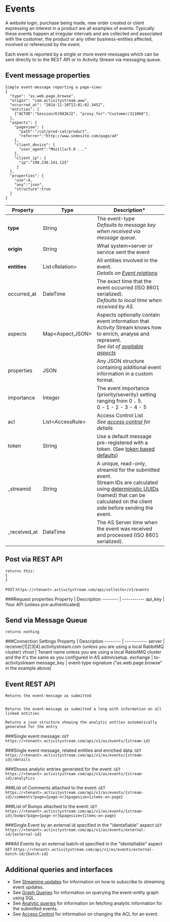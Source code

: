 # Events
A website login, purchase being made, new order created or client expressing an interest in a product are all examples of events. Typically these events happen at irregular intervals and are collected and associated with the customer, the product or any other business-entities affected, involved or referenced by the event.

Each event is reported by a single or more event-messages which can be sent directly to to the REST API or to Activity Stream via messaging queue.

## Event message properties
```shell
Simple event-message reporting a page-view:
{
  "type": "as.web.page.browse",
  "origin": "com.activitystream.www",   
  "occurred_at": "2014-11-10T12:01:02.345Z",
  "entities": [
    {"ACTOR":"Session/KJ982KJ2", "proxy_for":"Customer/311068"},
  ],
  "aspects": {
    "pageview": {
      "path":"/cat/prod-cat/product",
      "referrer":"http://www.somesite.com/page/ad"
    },
    "client_device": {
      "user_agent":"Mozilla/5.0 ..."
    },
    "client_ip": {
      "ip":"190.236.141.125"
     }
  },
  "properties": {
    "use":4,
    "any":"json",
    "structure":true
  }
}
```

Property | Type | Description\*
-------- | ---- | -----------
**type** | String | The event-type </br>*Defaults to message key when received via message queue.*
**origin** | String | What system+server or service sent the event
**entities** | List\<Relation\> | All entities involved in the event.</br>*Details on [Event relations](#Event-relations)*
occurred_at| DateTime | The exact time that the event occurred (ISO 8601 serialized).</br>*Defaults to local time when received by AS.*
aspects| Map\<Aspect,JSON\>| Aspects optionally contain event information that Activity Stream knows how to enrich, analyse and represent.</br>*See list of [available aspects](#aspects)*
properties | JSON | Any JSON structure containing additional event information in a custom format.
importance | Integer | The event importance (priority/severity) setting ranging from 0 .. 5.</br>0 - 1 - 2 - 3 - 4 - 5
acl | List\<AccessRule\> | Access Control List</br>*See [access control](#access-control) for details*
token | String | Use a default message pre-registered with a token. (See [token based defaults](#message-defaults-using-token))
\_streamid | String | A unique, read-only, streamid for the submitted event.</br>Stream IDs are calculated using [deterministic UUIDs]() (named) that can be calculated on the client side before sending the event.
\_received_at | DataTime | The AS Server time when the event was received and processed (ISO 8601 serialized).

## Post via REST API
```shell
returns this:
{
}
```
`POST` `https://<tenant>.activitystream.com/api/collector/v1/events`

###Request properties
Property | Description
-------- | -----------
api_key  | Your API (unless pre-authenticated)
   
## Send via Message Queue
```shell
returns nothing
```
###Connection Settings
Property | Description
-------- | -----------
server | receiver\[1\|2\|3\|4\].activitystream.com (unless you are using a local RabbitMQ cluster)
vhost | Tenant name unless you are using a local RabbitMQ cluster and the it's the same as you configured in AS admin/setup.
exchange | to-activitystream
message_key | event-type signature ("as.web.page.browse" in the example above)

## Event REST API
```shell
Returns the event-message as submitted


Returns the event-message as submitted a long with information on all linked entities

Returns a json structure showing the analytic entries automatically generated for the entry
```

###Single event message:
`GET` `https://<tenant>.activitystream.com/api/v1/as/events/{stream-id}`

###Single event message, related entities and enriched data:
`GET` `https://<tenant>.activitystream.com/api/v1/as/events/{stream-id}/details`

###Shows analytic entries generated for the event:
`GET` `https://<tenant>.activitystream.com/api/v1/as/events/{stream-id}/analytics` 

###List of Comments attached to the event:
`GET` `https://<tenant>.activitystream.com/api/v1/as/events/{stream-id}/comments?page={page-nr}&pagesize={items-on-page}` 

###List of Bumps attached to the event:
`GET` `https://<tenant>.activitystream.com/api/v1/as/events/{stream-id}/bumps?page={page-nr}&pagesize={items-on-page}` 

###Single Event by an external id specified in the "identafiable" aspect
`GET` `https://<tenant>.activitystream.com/api/v1/as/events/external-id/{external-id}` 

###All Events by an external batch-id specified in the "identafiable" aspect
`GET` `https://<tenant>.activitystream.com/api/v1/as/events/external-batch-id/{batch-id}` 

## Additional queries and interfaces
* See [Streaming updates]() for information on how to subscribe to streaming event updates.
* See [Graph Queries]() for information on querying the event-entity graph using SQL.
* See [Analytic queries]() for information on fetching analytic information for the submitted events.
* See [Access Control]() for information on changing the ACL for an event.


